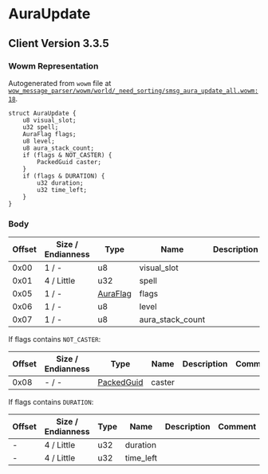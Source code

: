 # AuraUpdate

## Client Version 3.3.5

### Wowm Representation

Autogenerated from `wowm` file at [`wow_message_parser/wowm/world/_need_sorting/smsg_aura_update_all.wowm:18`](https://github.com/gtker/wow_messages/tree/main/wow_message_parser/wowm/world/_need_sorting/smsg_aura_update_all.wowm#L18).
```rust,ignore
struct AuraUpdate {
    u8 visual_slot;
    u32 spell;
    AuraFlag flags;
    u8 level;
    u8 aura_stack_count;
    if (flags & NOT_CASTER) {
        PackedGuid caster;
    }
    if (flags & DURATION) {
        u32 duration;
        u32 time_left;
    }
}
```
### Body

| Offset | Size / Endianness | Type | Name | Description | Comment |
| ------ | ----------------- | ---- | ---- | ----------- | ------- |
| 0x00 | 1 / - | u8 | visual_slot |  |  |
| 0x01 | 4 / Little | u32 | spell |  |  |
| 0x05 | 1 / - | [AuraFlag](auraflag.md) | flags |  |  |
| 0x06 | 1 / - | u8 | level |  |  |
| 0x07 | 1 / - | u8 | aura_stack_count |  |  |

If flags contains `NOT_CASTER`:

| Offset | Size / Endianness | Type | Name | Description | Comment |
| ------ | ----------------- | ---- | ---- | ----------- | ------- |
| 0x08 | - / - | [PackedGuid](../spec/packed-guid.md) | caster |  |  |

If flags contains `DURATION`:

| Offset | Size / Endianness | Type | Name | Description | Comment |
| ------ | ----------------- | ---- | ---- | ----------- | ------- |
| - | 4 / Little | u32 | duration |  |  |
| - | 4 / Little | u32 | time_left |  |  |

